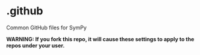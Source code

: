 # .github

Common GitHub files for SymPy

**WARNING: If you fork this repo, it will cause these settings to apply to the
repos under your user.**
